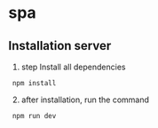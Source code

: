 # spa

## Installation server

1.  step Install all dependencies

```
 npm install
```

2. after installation, run the command

```
 npm run dev
```
